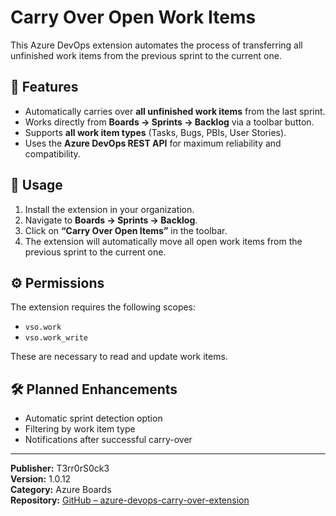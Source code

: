 # Carry Over Open Work Items

This Azure DevOps extension automates the process of transferring all unfinished work items from the previous sprint to the current one.

## 🚀 Features

- Automatically carries over **all unfinished work items** from the last sprint.  
- Works directly from **Boards → Sprints → Backlog** via a toolbar button.  
- Supports **all work item types** (Tasks, Bugs, PBIs, User Stories).  
- Uses the **Azure DevOps REST API** for maximum reliability and compatibility.

## 🧭 Usage

1. Install the extension in your organization.  
2. Navigate to **Boards → Sprints → Backlog**.  
3. Click on **“Carry Over Open Items”** in the toolbar.  
4. The extension will automatically move all open work items from the previous sprint to the current one.

## ⚙️ Permissions

The extension requires the following scopes:
- `vso.work`  
- `vso.work_write`  

These are necessary to read and update work items.

## 🛠️ Planned Enhancements

- Automatic sprint detection option  
- Filtering by work item type  
- Notifications after successful carry-over  

---

**Publisher:** T3rr0rS0ck3  
**Version:** 1.0.12  
**Category:** Azure Boards  
**Repository:** [GitHub – azure-devops-carry-over-extension](https://github.com/T3rr0rS0ck3/azure-devops-carrry-over-extension)
